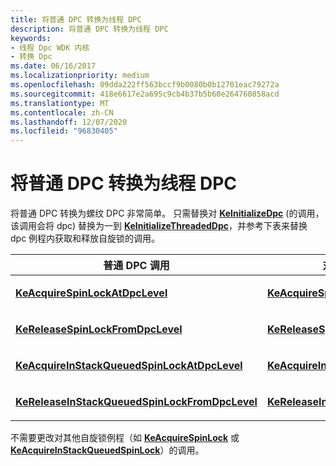```yaml
---
title: 将普通 DPC 转换为线程 DPC
description: 将普通 DPC 转换为线程 DPC
keywords:
- 线程 Dpc WDK 内核
- 转换 Dpc
ms.date: 06/16/2017
ms.localizationpriority: medium
ms.openlocfilehash: 09dda222ff563bccf9b0080b0b12701eac79272a
ms.sourcegitcommit: 418e6617e2a695c9cb4b37b5b60e264760858acd
ms.translationtype: MT
ms.contentlocale: zh-CN
ms.lasthandoff: 12/07/2020
ms.locfileid: "96830405"
---
```

# <a name="converting-an-ordinary-dpc-to-a-threaded-dpc"></a>将普通 DPC 转换为线程 DPC





将普通 DPC 转换为螺纹 DPC 非常简单。 只需替换对 [**KeInitializeDpc**](/windows-hardware/drivers/ddi/wdm/nf-wdm-keinitializedpc) (的调用，该调用会将 dpc) 替换为一到 [**KeInitializeThreadedDpc**](/windows-hardware/drivers/ddi/wdm/nf-wdm-keinitializethreadeddpc)，并参考下表来替换 dpc 例程内获取和释放自旋锁的调用。

<table>
<colgroup>
<col width="50%" />
<col width="50%" />
</colgroup>
<thead>
<tr class="header">
<th>普通 DPC 调用</th>
<th>对应的线程 DPC 调用</th>
</tr>
</thead>
<tbody>
<tr class="odd">
<td><p><a href="/windows-hardware/drivers/ddi/wdm/nf-wdm-keacquirespinlockatdpclevel" data-raw-source="[&lt;strong&gt;KeAcquireSpinLockAtDpcLevel&lt;/strong&gt;](/windows-hardware/drivers/ddi/wdm/nf-wdm-keacquirespinlockatdpclevel)"><strong>KeAcquireSpinLockAtDpcLevel</strong></a></p></td>
<td><p><a href="/previous-versions/windows/hardware/drivers/ff551923(v=vs.85)" data-raw-source="[&lt;strong&gt;KeAcquireSpinLockForDpc&lt;/strong&gt;](/previous-versions/windows/hardware/drivers/ff551923(v=vs.85))"><strong>KeAcquireSpinLockForDpc</strong></a></p></td>
</tr>
<tr class="even">
<td><p><a href="/windows-hardware/drivers/ddi/wdm/nf-wdm-kereleasespinlockfromdpclevel" data-raw-source="[&lt;strong&gt;KeReleaseSpinLockFromDpcLevel&lt;/strong&gt;](/windows-hardware/drivers/ddi/wdm/nf-wdm-kereleasespinlockfromdpclevel)"><strong>KeReleaseSpinLockFromDpcLevel</strong></a></p></td>
<td><p><a href="/windows-hardware/drivers/ddi/wdm/nf-wdm-kereleasespinlockfordpc" data-raw-source="[&lt;strong&gt;KeReleaseSpinLockForDpc&lt;/strong&gt;](/windows-hardware/drivers/ddi/wdm/nf-wdm-kereleasespinlockfordpc)"><strong>KeReleaseSpinLockForDpc</strong></a></p></td>
</tr>
<tr class="odd">
<td><p><a href="/previous-versions/windows/hardware/drivers/ff551908(v=vs.85)" data-raw-source="[&lt;strong&gt;KeAcquireInStackQueuedSpinLockAtDpcLevel&lt;/strong&gt;](/previous-versions/windows/hardware/drivers/ff551908(v=vs.85))"><strong>KeAcquireInStackQueuedSpinLockAtDpcLevel</strong></a></p></td>
<td><p><a href="/previous-versions/windows/hardware/drivers/ff551912(v=vs.85)" data-raw-source="[&lt;strong&gt;KeAcquireInStackQueuedSpinLockForDpc&lt;/strong&gt;](/previous-versions/windows/hardware/drivers/ff551912(v=vs.85))"><strong>KeAcquireInStackQueuedSpinLockForDpc</strong></a></p></td>
</tr>
<tr class="even">
<td><p><a href="/windows-hardware/drivers/ddi/wdm/nf-wdm-kereleaseinstackqueuedspinlockfromdpclevel" data-raw-source="[&lt;strong&gt;KeReleaseInStackQueuedSpinLockFromDpcLevel&lt;/strong&gt;](/windows-hardware/drivers/ddi/wdm/nf-wdm-kereleaseinstackqueuedspinlockfromdpclevel)"><strong>KeReleaseInStackQueuedSpinLockFromDpcLevel</strong></a></p></td>
<td><p><a href="/windows-hardware/drivers/ddi/wdm/nf-wdm-kereleaseinstackqueuedspinlockfordpc" data-raw-source="[&lt;strong&gt;KeReleaseInStackQueuedSpinLockForDpc&lt;/strong&gt;](/windows-hardware/drivers/ddi/wdm/nf-wdm-kereleaseinstackqueuedspinlockfordpc)"><strong>KeReleaseInStackQueuedSpinLockForDpc</strong></a></p></td>
</tr>
</tbody>
</table>

 

不需要更改对其他自旋锁例程（如 [**KeAcquireSpinLock**](/windows-hardware/drivers/ddi/wdm/nf-wdm-keacquirespinlock) 或 [**KeAcquireInStackQueuedSpinLock**](/previous-versions/windows/hardware/drivers/ff551899(v=vs.85))）的调用。

